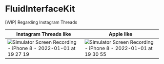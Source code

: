 # FluidInterfaceKit
[WIP] Regarding Instagram Threads

|Instagram Threads like | Apple like |
|---|---|
|![Simulator Screen Recording - iPhone 8 - 2022-01-01 at 19 27 19](https://user-images.githubusercontent.com/1888355/147848629-031e1c5c-0c52-4674-8d9a-dad034b6e87f.gif)| ![Simulator Screen Recording - iPhone 8 - 2022-01-01 at 19 30 55](https://user-images.githubusercontent.com/1888355/147848669-75a6b88f-f2ae-46b9-8d1c-772f8c32612a.gif) |
